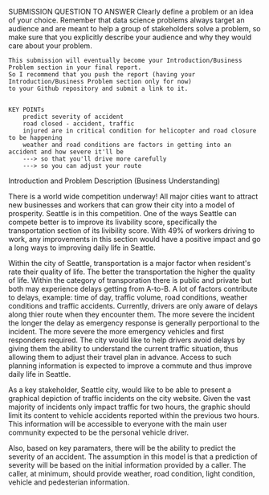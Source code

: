 
SUBMISSION QUESTION TO ANSWER
    Clearly define a problem or an idea of your choice. 
    Remember that data science problems always target an audience and are meant to help a group of stakeholders solve a problem, 
    so make sure that you explicitly describe your audience and why they would care about your problem.

    This submission will eventually become your Introduction/Business Problem section in your final report. 
    So I recommend that you push the report (having your Introduction/Business Problem section only for now) 
    to your Github repository and submit a link to it.


    KEY POINTs
        predict severity of accident
        road closed - accident, traffic
        injured are in critical condition for helicopter and road closure to be happening
        weather and road conditions are factors in getting into an accident and how severe it'll be
        ---> so that you'll drive more carefully
        ---> so you can adjust your route



Introduction and Problem Description (Business Understanding)

There is a world wide competition underway! All major cities want to attract new businesses and workers that can grow their city into a model of prosperity. Seattle is in this competition.
One of the ways Seattle can compete better is to improve its livability score, specifically the transportation section of its livibility score. With 49% of workers driving to work, any improvements in this section would have a positive impact and go a long ways to improving daily life in Seattle.  

Within the city of Seattle, transportation is a major factor when resident's rate their quality of life. The better the transportation the higher the quality of life. Within the category of transporation there is public and private but both may experience delays getting from A-to-B. A lot of factors contribute to delays, example: time of day, traffic volume, road conditions, weather conditions and traffic accidents. Currently, drivers are only aware of delays along thier route when they encounter them. The more severe the incident the longer the delay as emergency response is generally perportional to the incident. The more severe the more emergency vehicles and first responders required. The city would like to help drivers avoid delays by giving them the ability to understand the current traffic situation, thus allowing them to adjust their travel plan in advance. Access to such planning information is expected to improve a commute and thus improve daily life in Seattle.

As a key stakeholder, Seattle city, would like to be able to present a graphical depiction of traffic incidents on the city website. Given the vast majority of incidents only impact traffic for two hours, the graphic should limit its content to vehicle accidents reported within the previous two hours. This information will be accessible to everyone with the main user community expected to be the personal vehicle driver.

Also, based on key paramaters, there will be the ability to predict the severity of an accident. The assumption in this model is that a prediction of severity will be based on the initial information provided by a caller. The caller, at minimum, should provide weather, road condition, light condition, vehicle and pedesterian information.